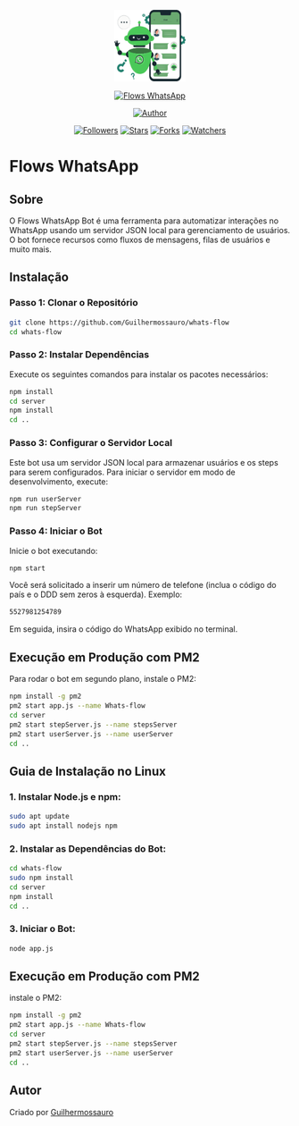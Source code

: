 <p align="center">
  <img src="https://github.com/Guilhermossauro/whats-flow/blob/main/logo.png" width="128" height="128"/>
</p>

<p align="center">
  <a href="#"><img title="Flows WhatsApp" src="https://img.shields.io/badge/Flows WhatsApp-blue?colorA=%23ff0000&colorB=%23017e40&style=for-the-badge"></a>
</p>

<p align="center">
  <a href="https://github.com/Guilhermossauro"><img title="Author" src="https://img.shields.io/badge/Author-Guilhermossauro-red.svg?style=for-the-badge&logo=github"></a>
</p>

<p align="center">
  <a href="https://github.com/Guilhermossauro/Baileys-Natsuki/followers"><img title="Followers" src="https://img.shields.io/github/followers/Guilhermossauro?color=blue&style=flat-square"></a>
  <a href="https://github.com/Guilhermossauro/Baileys-Natsuki/stargazers"><img title="Stars" src="https://img.shields.io/github/stars/Guilhermossauro/Baileys-Natsuki?color=red&style=flat-square"></a>
  <a href="https://github.com/Guilhermossauro/Baileys-Natsuki/network/members"><img title="Forks" src="https://img.shields.io/github/forks/Guilhermossauro/Baileys-Natsuki?color=red&style=flat-square"></a>
  <a href="https://github.com/Guilhermossauro/Baileys-Natsuki/watchers"><img title="Watchers" src="https://img.shields.io/github/watchers/Guilhermossauro/Baileys-Natsuki?label=Watchers&color=blue&style=flat-square"></a>
</p>


# Flows WhatsApp

## Sobre
O Flows WhatsApp Bot é uma ferramenta para automatizar interações no WhatsApp usando um servidor JSON local para gerenciamento de usuários. O bot fornece recursos como fluxos de mensagens, filas de usuários e muito mais.

## Instalação

### Passo 1: Clonar o Repositório
```bash
git clone https://github.com/Guilhermossauro/whats-flow
cd whats-flow
```

### Passo 2: Instalar Dependências
Execute os seguintes comandos para instalar os pacotes necessários:
```bash
npm install
cd server
npm install
cd ..
```

### Passo 3: Configurar o Servidor Local
Este bot usa um servidor JSON local para armazenar usuários e os steps para serem configurados. Para iniciar o servidor em modo de desenvolvimento, execute:
```bash
npm run userServer
npm run stepServer
```

### Passo 4: Iniciar o Bot
Inicie o bot executando:
```bash
npm start
```

Você será solicitado a inserir um número de telefone (inclua o código do país e o DDD sem zeros à esquerda). Exemplo:
```bash
5527981254789
```
Em seguida, insira o código do WhatsApp exibido no terminal.

## Execução em Produção com PM2
Para rodar o bot em segundo plano, instale o PM2:
```bash
npm install -g pm2
pm2 start app.js --name Whats-flow
cd server
pm2 start stepServer.js --name stepsServer
pm2 start userServer.js --name userServer
cd ..
```

## Guia de Instalação no Linux

### 1. Instalar Node.js e npm:
```bash
sudo apt update
sudo apt install nodejs npm
```

### 2. Instalar as Dependências do Bot:
```bash
cd whats-flow
sudo npm install
cd server
npm install
cd ..
```

### 3. Iniciar o Bot:

```bash
node app.js
```

## Execução em Produção com PM2
instale o PM2:
```bash
npm install -g pm2
pm2 start app.js --name Whats-flow
cd server
pm2 start stepServer.js --name stepsServer
pm2 start userServer.js --name userServer
cd ..
```

## Autor
Criado por [Guilhermossauro](https://github.com/Guilhermossauro)
